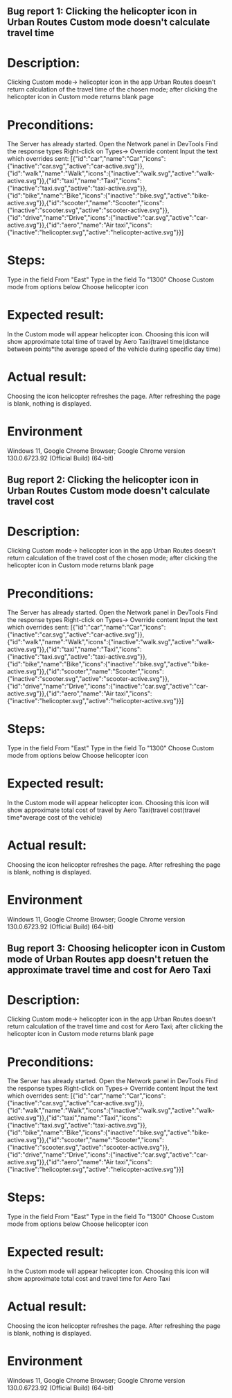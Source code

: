 ## Bug report 1: Clicking the helicopter icon in Urban Routes Custom mode doesn't calculate travel time

# Description: 
Clicking Custom mode-> helicopter icon in the app Urban Routes doesn’t return calculation of the travel time of the chosen mode; after clicking the helicopter icon in Custom mode returns blank page

# Preconditions: 
The Server has already started.
Open the Network panel in DevTools 
Find the response types 
Right-click on Types-> Override content
Input the text which overrides sent: [{"id":"car","name":"Car","icons":{"inactive":"car.svg","active":"car-active.svg"}},{"id":"walk","name":"Walk","icons":{"inactive":"walk.svg","active":"walk-active.svg"}},{"id":"taxi","name":"Taxi","icons":{"inactive":"taxi.svg","active":"taxi-active.svg"}},{"id":"bike","name":"Bike","icons":{"inactive":"bike.svg","active":"bike-active.svg"}},{"id":"scooter","name":"Scooter","icons":{"inactive":"scooter.svg","active":"scooter-active.svg"}},{"id":"drive","name":"Drive","icons":{"inactive":"car.svg","active":"car-active.svg"}},{"id":"aero","name":"Air taxi","icons":{"inactive":"helicopter.svg","active":"helicopter-active.svg"}}]

# Steps: 
Type in the field From "East"
Type in the field To "1300"
Choose Custom mode from options below
Choose helicopter icon

# Expected result: 
In the Custom mode will appear helicopter icon. Choosing this icon will show approximate total time of travel by Aero Taxi(travel time(distance between points*the average speed of the vehicle during specific day time)

# Actual result: 
Choosing the icon helicopter refreshes the page. After refreshing the page is blank, nothing is displayed.

# Environment
Windows 11, Google Chrome Browser; Google Chrome version 130.0.6723.92 (Official Build) (64-bit)

## Bug report 2: Clicking the helicopter icon in Urban Routes Custom mode doesn't calculate travel cost

# Description:
Clicking Custom mode-> helicopter icon in the app Urban Routes doesn’t return calculation of the travel cost of the chosen mode; after clicking the helicopter icon in Custom mode returns blank page

# Preconditions:
The Server has already started.
Open the Network panel in DevTools
Find the response types
Right-click on Types-> Override content
Input the text which overrides sent: [{"id":"car","name":"Car","icons":{"inactive":"car.svg","active":"car-active.svg"}},{"id":"walk","name":"Walk","icons":{"inactive":"walk.svg","active":"walk-active.svg"}},{"id":"taxi","name":"Taxi","icons":{"inactive":"taxi.svg","active":"taxi-active.svg"}},{"id":"bike","name":"Bike","icons":{"inactive":"bike.svg","active":"bike-active.svg"}},{"id":"scooter","name":"Scooter","icons":{"inactive":"scooter.svg","active":"scooter-active.svg"}},{"id":"drive","name":"Drive","icons":{"inactive":"car.svg","active":"car-active.svg"}},{"id":"aero","name":"Air taxi","icons":{"inactive":"helicopter.svg","active":"helicopter-active.svg"}}]

# Steps:
Type in the field From "East"
Type in the field To "1300"
Choose Custom mode from options below
Choose helicopter icon

# Expected result: 
In the Custom mode will appear helicopter icon. Choosing this icon will show approximate total cost of travel by Aero Taxi(travel cost(travel time*average cost of the vehicle)

# Actual result: 
Choosing the icon helicopter refreshes the page. After refreshing the page is blank, nothing is displayed.

# Environment
Windows 11, Google Chrome Browser; Google Chrome version 130.0.6723.92 (Official Build) (64-bit)

## Bug report 3: Choosing helicopter icon in Custom mode of Urban Routes app doesn't retuen the approximate travel time and cost for Aero Taxi

# Description:
Clicking Custom mode-> helicopter icon in the app Urban Routes doesn’t return calculation of the travel time and cost for Aero Taxi; after clicking the helicopter icon in Custom mode returns blank page

# Preconditions: 
The Server has already started.
Open the Network panel in DevTools 
Find the response types 
Right-click on Types-> Override content
Input the text which overrides sent: [{"id":"car","name":"Car","icons":{"inactive":"car.svg","active":"car-active.svg"}},{"id":"walk","name":"Walk","icons":{"inactive":"walk.svg","active":"walk-active.svg"}},{"id":"taxi","name":"Taxi","icons":{"inactive":"taxi.svg","active":"taxi-active.svg"}},{"id":"bike","name":"Bike","icons":{"inactive":"bike.svg","active":"bike-active.svg"}},{"id":"scooter","name":"Scooter","icons":{"inactive":"scooter.svg","active":"scooter-active.svg"}},{"id":"drive","name":"Drive","icons":{"inactive":"car.svg","active":"car-active.svg"}},{"id":"aero","name":"Air taxi","icons":{"inactive":"helicopter.svg","active":"helicopter-active.svg"}}]

# Steps: 
Type in the field From "East"
Type in the field To "1300"
Choose Custom mode from options below
Choose helicopter icon

# Expected result: 
In the Custom mode will appear helicopter icon. Choosing this icon will show approximate total cost and travel time for Aero Taxi

# Actual result: 
Choosing the icon helicopter refreshes the page. After refreshing the page is blank, nothing is displayed.

# Environment
Windows 11, Google Chrome Browser; Google Chrome version 130.0.6723.92 (Official Build) (64-bit)